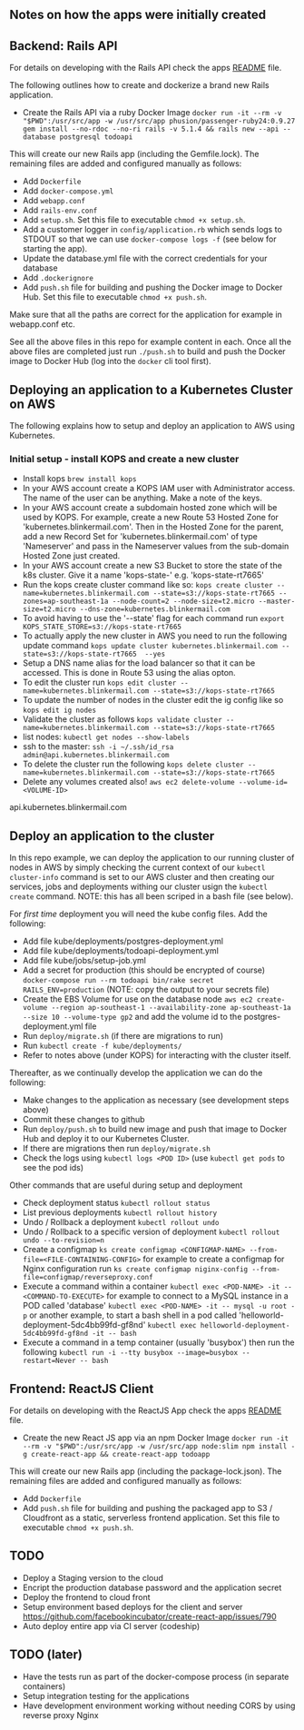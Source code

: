 ## Notes on how the apps were initially created

## Backend: Rails API

For details on developing with the Rails API check the apps [README](todoapi/README.md) file.

The following outlines how to create and dockerize a brand new Rails application.

* Create the Rails API via a ruby Docker Image `docker run -it --rm -v "$PWD":/usr/src/app -w /usr/src/app phusion/passenger-ruby24:0.9.27 gem install --no-rdoc --no-ri rails -v 5.1.4 && rails new --api --database postgresql todoapi`

This will create our new Rails app (including the Gemfile.lock). The remaining files are added and configured manually as follows:

* Add `Dockerfile`
* Add `docker-compose.yml`
* Add `webapp.conf` 
* Add `rails-env.conf`
* Add `setup.sh`. Set this file to executable `chmod +x setup.sh`.
* Add a customer logger in `config/application.rb` which sends logs to STDOUT so that we can use `docker-compose logs -f` (see below for starting the app).
* Update the database.yml file with the correct credentials for your database
* Add `.dockerignore`
* Add `push.sh` file for building and pushing the Docker image to Docker Hub. Set this file to executable `chmod +x push.sh`.

Make sure that all the paths are correct for the application for example in webapp.conf etc.

See all the above files in this repo for example content in each. Once all the above files are completed just run `./push.sh` to build and push the Docker image to Docker Hub (log into the `docker` cli tool first).

## Deploying an application to a Kubernetes Cluster on AWS 

The following explains how to setup and deploy an application to AWS using Kubernetes. 

### Initial setup - install KOPS and create a new cluster

* Install kops `brew install kops`
* In your AWS account create a KOPS IAM user with Administrator access. The name of the user can be anything. Make a note of the keys.
* In your AWS account create a subdomain hosted zone which will be used by KOPS. For example, create a new Route 53 Hosted Zone for 'kubernetes.blinkermail.com'. Then in the Hosted Zone for the parent, add a new Record Set for 'kubernetes.blinkermail.com' of type 'Nameserver' and pass in the Nameserver values from the sub-domain Hosted Zone just created.
* In your AWS account create a new S3 Bucket to store the state of the k8s cluster. Give it a name 'kops-state-<some-unique-id>' e.g. 'kops-state-rt7665'
* Run the kops create cluster command like so: `kops create cluster --name=kubernetes.blinkermail.com --state=s3://kops-state-rt7665 --zones=ap-southeast-1a --node-count=2 --node-size=t2.micro --master-size=t2.micro --dns-zone=kubernetes.blinkermail.com`
* To avoid having to use the '--state' flag for each command run `export KOPS_STATE_STORE=s3://kops-state-rt7665`
* To actually apply the new cluster in AWS you need to run the following update command `kops update cluster kubernetes.blinkermail.com --state=s3://kops-state-rt7665  --yes`
* Setup a DNS name alias for the load balancer so that it can be accessed. This is done in Route 53 using the alias opton.
* To edit the cluster run `kops edit cluster --name=kubernetes.blinkermail.com --state=s3://kops-state-rt7665 `
* To update the number of nodes in the cluster edit the ig config like so `kops edit ig nodes`
* Validate the cluster as follows `kops validate cluster --name=kubernetes.blinkermail.com --state=s3://kops-state-rt7665`
* list nodes: `kubectl get nodes --show-labels`
* ssh to the master: `ssh -i ~/.ssh/id_rsa admin@api.kubernetes.blinkermail.com`
* To delete the cluster run the following `kops delete cluster --name=kubernetes.blinkermail.com --state=s3://kops-state-rt7665 `
* Delete any volumes created also! `aws ec2 delete-volume --volume-id=<VOLUME-ID>`

api.kubernetes.blinkermail.com

## Deploy an application to the cluster

In this repo example, we can deploy the application to our running cluster of nodes in AWS by simply checking the current context of our `kubectl cluster-info` command is set to our AWS cluster and then creating our services, jobs and deployments withing our cluster usign the `kubectl create` command. NOTE: this has all been scriped in a bash file (see below).

For *first time* deployment you will need the kube config files. Add the following:

* Add file kube/deployments/postgres-deployment.yml
* Add file kube/deployments/todoapi-deployment.yml
* Add file kube/jobs/setup-job.yml
* Add a secret for production (this should be encrypted of course) `docker-compose run --rm todoapi bin/rake secret RAILS_ENV=production` (NOTE: copy the output to your secrets file)
* Create the EBS Volume for use on the database node `aws ec2 create-volume --region ap-southeast-1 --availability-zone ap-southeast-1a --size 10 --volume-type gp2` and add the volume id to the postgres-deployment.yml file
* Run `deploy/migrate.sh` (if there are migrations to run)
* Run `kubectl create -f kube/deployments/`
* Refer to notes above (under KOPS) for interacting with the cluster itself.

Thereafter, as we continually develop the application we can do the following:

* Make changes to the application as necessary (see development steps above)
* Commit these changes to github
* Run `deploy/push.sh` to build new image and push that image to Docker Hub and deploy it to our Kubernetes Cluster.
* If there are migrations then run `deploy/migrate.sh`
* Check the logs using  `kubectl logs <POD ID>` (use `kubectl get pods` to see the pod ids)

Other commands that are useful during setup and deployment

* Check deployment status `kubectl rollout status`
* List previous deployments `kubectl rollout history`
* Undo / Rollback a deployment `kubectl rollout undo`
* Undo / Rollback to a specific version of deployment `kubectl rollout undo --to-revision=n`
* Create a configmap `ks create configmap <CONFIGMAP-NAME> --from-file=<FILE-CONTAINING-CONFIG>` for example to create a configmap for Nginx configuration run `ks create configmap niginx-config --from-file=configmap/reverseproxy.conf`
* Execute a command within a container `kubectl exec <POD-NAME> -it -- <COMMAND-TO-EXECUTE>` for example to connect to a MySQL instance in a POD called 'database' `kubectl exec <POD-NAME> -it -- mysql -u root -p` or another example, to start a bash shell in a pod called 'helloworld-deployment-5dc4bb99fd-gf8nd' `kubectl exec helloworld-deployment-5dc4bb99fd-gf8nd -it -- bash`
* Execute a command in a temp container (usually 'busybox') then run the following `kubectl run -i --tty busybox --image=busybox --restart=Never -- bash`

## Frontend: ReactJS Client

For details on developing with the ReactJS App check the apps [README](todoapp/README.md) file.

* Create the new React JS app via an npm Docker Image  `docker run -it --rm -v "$PWD":/usr/src/app -w /usr/src/app node:slim npm install -g create-react-app && create-react-app todoapp`

This will create our new Rails app (including the package-lock.json). The remaining files are added and configured manually as follows:

* Add `Dockerfile`
* Add `push.sh` file for building and pushing the packaged app to S3 / Cloudfront as a static, serverless frontend application. Set this file to executable `chmod +x push.sh`.

## TODO

* Deploy a Staging version to the cloud
* Encript the production database password and the application secret
* Deploy the frontend to cloud front
* Setup environment based deploys for the client and server https://github.com/facebookincubator/create-react-app/issues/790
* Auto deploy entire app via CI server (codeship)

## TODO (later)

* Have the tests run as part of the docker-compose process (in separate containers)
* Setup integration testing for the applications 
* Have development environment working without needing CORS by using reverse proxy Nginx